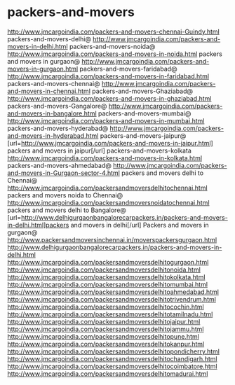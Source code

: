# packers-and-movers
http://www.jmcargoindia.com/packers-and-movers-chennai-Guindy.html packers-and-movers-delhi@ http://www.jmcargoindia.com/packers-and-movers-in-delhi.html packers-and-movers-noida@ http://www.jmcargoindia.com/packers-and-movers-in-noida.html packers and movers in gurgaon@ http://www.jmcargoindia.com/packers-and-movers-in-gurgaon.html packers-and-movers-faridabad@ http://www.jmcargoindia.com/packers-and-movers-in-faridabad.html packers-and-movers-chennai@ http://www.jmcargoindia.com/packers-and-movers-in-chennai.html packers-and-movers-Ghaziabad@ http://www.jmcargoindia.com/packers-and-movers-in-ghaziabad.html packers-and-movers-Gangalore@ http://www.jmcargoindia.com/packers-and-movers-in-bangalore.html  packers-and-movers-mumbai@ http://www.jmcargoindia.com/packers-and-movers-in-mumbai.html packers-and-movers-hyderabad@ http://www.jmcargoindia.com/packers-and-movers-in-hyderabad.html packers-and-movers-jaipur@ [url=http://www.jmcargoindia.com/packers-and-movers-in-jaipur.html] packers and movers in jaipur[/url] packers-and-movers-kolkata http://www.jmcargoindia.com/packers-and-movers-in-kolkata.html packers-and-movers-ahmedabad@ http://www.jmcargoindia.com/packers-and-movers-in-Gurgaon-sector-4.html packers and movers delhi to Chennai@ http://www.jmcargoindia.com/packersandmoversdelhitochennai.html packers and movers noida to Chennai@ http://www.jmcargoindia.com/packersandmoversnoidatochennai.html packers and movers delhi to Bangalore@ [url=http://www.delhigurgaonbangalorecarpackers.in/packers-and-movers-in-delhi.html]packers and movers in delhi[/url] Packers and movers in gurgaon@ http://www.packersandmoversinchennai.in/moverspackersgurgaon.html  http://www.delhigurgaonbangalorecarpackers.in/packers-and-movers-in-delhi.html http://www.jmcargoindia.com/packersandmoversdelhitogurgaon.html  http://www.jmcargoindia.com/packersandmoversdelhitonoida.html  http://www.jmcargoindia.com/packersandmoversdelhitokolkata.html  http://www.jmcargoindia.com/packersandmoversdelhitomumbai.html  http://www.jmcargoindia.com/packersandmoversdelhitoahmedabad.html  http://www.jmcargoindia.com/packersandmoversdelhitotrivendrum.html   http://www.jmcargoindia.com/packersandmoversdelhitocochin.html  http://www.jmcargoindia.com/packersandmoversdelhitotamilnadu.html  http://www.jmcargoindia.com/packersandmoversdelhitojaipur.html  http://www.jmcargoindia.com/packersandmoversdelhitojammu.html  http://www.jmcargoindia.com/packersandmoversdelhitopune.html  http://www.jmcargoindia.com/packersandmoversdelhitokanpur.html  http://www.jmcargoindia.com/packersandmoversdelhitopondicherry.html  http://www.jmcargoindia.com/packersandmoversdelhitochandigarh.html  http://www.jmcargoindia.com/packersandmoversdelhitocoimbatore.html  http://www.jmcargoindia.com/packersandmoversdelhitomadurai.html
